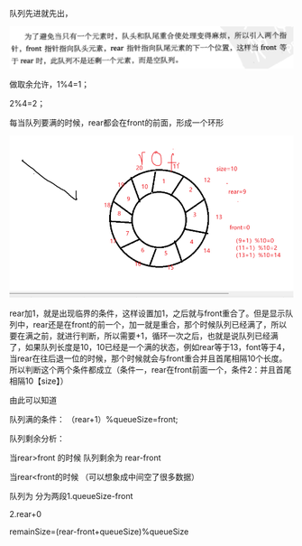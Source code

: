 队列先进就先出，

![image-20211118203828428](https://raw.githubusercontent.com/Felictycf/images/main/img/image-20211118203828428.png)

做取余允许，1%4=1；

2%4=2；

每当队列要满的时候，rear都会在front的前面，形成一个环形

![image-20211119181500921](https://raw.githubusercontent.com/Felictycf/images/main/img/image-20211119181500921.png)

rear加1，就是出现临界的条件，这样设置加1，之后就与front重合了。但是显示队列中，rear还是在front的前一个，加一就是重合，那个时候队列已经满了，所以要在满之前，就进行判断，所以需要+1，循环一次之后，也就是说队列已经满了，如果队列长度是10，10已经是一个满的状态，例如rear等于13，font等于4，当rear在往后退一位的时候，那个时候就会与front重合并且首尾相隔10个长度。所以判断这个两个条件都成立（条件一，rear在front前面一个，条件2：并且首尾相隔10【size】）

由此可以知道

队列满的条件： （rear+1）%queueSize=front;

队列剩余分析：

当rear>front 的时候 队列剩余为 rear-front

当rear<front的时候 （可以想象成中间空了很多数据）

 队列为 分为两段1.queueSize-front

2.rear+0

remainSize=(rear-front+queueSize)%queueSize





